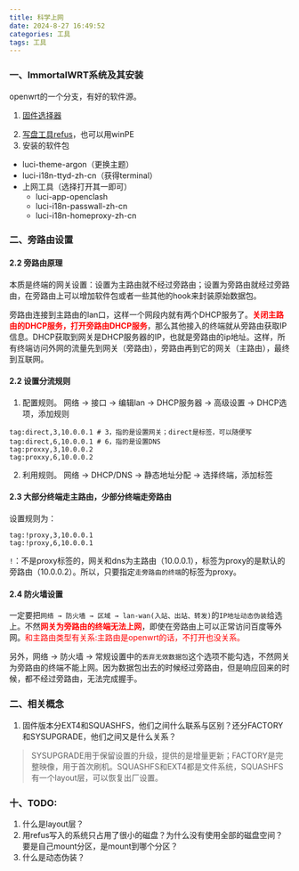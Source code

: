 ```yaml
---
title: 科学上网
date: 2024-8-27 16:49:52
categories: 工具
tags: 工具
---
```


### 一、ImmortalWRT系统及其安装
openwrt的一个分支，有好的软件源。
1. [固件选择器](https://firmware-selector.immortalwrt.org)
<!--more-->
2. [写盘工具refus](https://rufus.ie)，也可以用winPE
3. 安装的软件包
- luci-theme-argon（更换主题）
- luci-i18n-ttyd-zh-cn（获得terminal）
- 上网工具（选择打开其一即可）
    - luci-app-openclash
    - luci-i18n-passwall-zh-cn
    - luci-i18n-homeproxy-zh-cn

### 二、旁路由设置
#### 2.2 旁路由原理
本质是终端的网关设置：设置为主路由就不经过旁路由；设置为旁路由就经过旁路由，在旁路由上可以增加软件包或者一些其他的hook来封装原始数据包。

旁路由连接到主路由的lan口，这样一个网段内就有两个DHCP服务了。<font color='red'>**关闭主路由的DHCP服务，打开旁路由DHCP服务**</font>，那么其他接入的终端就从旁路由获取IP信息。DHCP获取到网关是DHCP服务器的IP，也就是旁路由的ip地址。这样，所有终端访问外网的流量先到网关（旁路由），旁路由再到它的网关（主路由），最终到互联网。
#### 2.2 设置分流规则
1. 配置规则。
网络 → 接口 → 编辑lan → DHCP服务器 → 高级设置 → DHCP选项，添加规则
```shell
tag:direct,3,10.0.0.1 # 3，指的是设置网关；direct是标签，可以随便写
tag:direct,6,10.0.0.1 # 6，指的是设置DNS
tag:proxxy,3,10.0.0.2
tag:proxxy,6,10.0.0.2
```
2. 利用规则。
网络 → DHCP/DNS → 静态地址分配 → 选择终端，添加标签

#### 2.3 大部分终端走主路由，少部分终端走旁路由
设置规则为：
```shell
tag:!proxy,3,10.0.0.1
tag:!proxy,6,10.0.0.1
```
`!`：不是proxy标签的，网关和dns为主路由（10.0.0.1），标签为proxy的是默认的旁路由（10.0.0.2）。所以，只要指定`走旁路由的终端`的标签为proxy。

#### 2.4 防火墙设置
一定要把`网络 → 防火墙 → 区域 → lan-wan(入站、出站、转发)`的`IP地址动态伪装`给选上。不然<font color='red'>**网关为旁路由的终端无法上网**</font>，即使在旁路由上可以正常访问百度等外网。<font color='red'>和主路由类型有关系:主路由是openwrt的话，不打开也没关系。</font>

另外，网络 → 防火墙 → 常规设置中的`丢弃无效数据包`这个选项不能勾选，不然网关为旁路由的终端不能上网。因为数据包出去的时候经过旁路由，但是响应回来的时候，都不经过旁路由，无法完成握手。

### 二、相关概念
1. 固件版本分EXT4和SQUASHFS，他们之间什么联系与区别？还分FACTORY和SYSUPGRADE，他们之间又是什么关系？
> SYSUPGRADE用于保留设置的升级，提供的是增量更新；FACTORY是完整映像，用于首次刷机。SQUASHFS和EXT4都是文件系统，SQUASHFS有一个layout层，可以恢复出厂设置。


### 十、TODO:
1. 什么是layout层？
2. 用refus写入的系统只占用了很小的磁盘？为什么没有使用全部的磁盘空间？要是自己mount分区，是mount到哪个分区？
3. 什么是动态伪装？